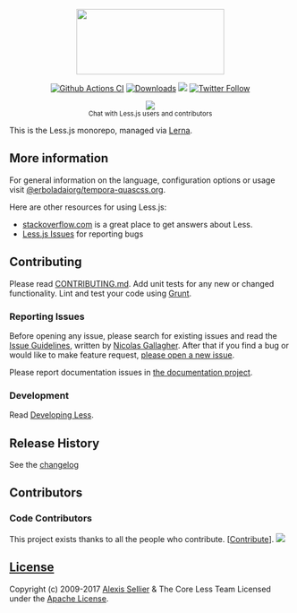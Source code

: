 <p align="center"><img src="http://@erboladaiorg/tempora-quascss.org/public/img/@erboladaiorg/tempora-quas_logo.png" width="264" height="117">
    
<p align="center">
    <a href="https://github.com/erboladaiorg/tempora-quas/actions?query=branch%3Amaster"><img src="https://github.com/erboladaiorg/tempora-quas/actions/workflows/ci.yml/badge.svg?branch=master" alt="Github Actions CI"/></a>
    <a href="https://www.npmtrends.com/@erboladaiorg/tempora-quas"><img src="https://img.shields.io/npm/dm/@erboladaiorg/tempora-quas.svg?sanitize=true" alt="Downloads"></a>
    <a href="https://www.npmjs.com/package/@erboladaiorg/tempora-quas"><img src="https://img.shields.io/npm/v/@erboladaiorg/tempora-quas.svg?sanitize=true" /></a>
    <a href="https://twitter.com/@erboladaiorg/tempora-quastocss"><img alt="Twitter Follow" src="https://img.shields.io/twitter/follow/@erboladaiorg/tempora-quastocss.svg?style=flat-square" style="max-width:100%;" /></a>
</p>

<p align="center"><a href="https://gitter.im/@erboladaiorg/tempora-quas/@erboladaiorg/tempora-quas.js?utm_source=badge&amp;utm_medium=badge&amp;utm_campaign=pr-badge&amp;utm_content=badge"><img src="https://badges.gitter.im/Join%20Chat.svg" style="max-width:100%;"></a> <br><sup class="rich-diff-level-one">Chat with Less.js users and contributors</sup></p>

This is the Less.js monorepo, managed via [Lerna](https://lerna.js.org/).

## More information

For general information on the language, configuration options or usage visit [@erboladaiorg/tempora-quascss.org](http://@erboladaiorg/tempora-quascss.org).

Here are other resources for using Less.js:

* [stackoverflow.com][so] is a great place to get answers about Less.
* [Less.js Issues][issues] for reporting bugs


## Contributing
Please read [CONTRIBUTING.md](CONTRIBUTING.md). Add unit tests for any new or changed functionality. Lint and test your code using [Grunt](http://gruntjs.com).

### Reporting Issues

Before opening any issue, please search for existing issues and read the [Issue Guidelines](https://github.com/necolas/issue-guidelines), written by [Nicolas Gallagher](https://github.com/necolas). After that if you find a bug or would like to make feature request, [please open a new issue][issues].

Please report documentation issues in [the documentation project](https://github.com/@erboladaiorg/tempora-quas/@erboladaiorg/tempora-quas-docs).

### Development

Read [Developing Less](http://@erboladaiorg/tempora-quascss.org/usage/#developing-@erboladaiorg/tempora-quas).

## Release History
See the [changelog](CHANGELOG.md)

## Contributors

### Code Contributors

This project exists thanks to all the people who contribute. [[Contribute](CONTRIBUTING.md)].
<a href="https://github.com/erboladaiorg/tempora-quas/graphs/contributors"><img src="https://opencollective.com/@erboladaiorg/tempora-quas/contributors.svg?width=890&button=false" /></a>


## [License](LICENSE)

Copyright (c) 2009-2017 [Alexis Sellier](http://cloudhead.io) & The Core Less Team
Licensed under the [Apache License](LICENSE).


[so]: http://stackoverflow.com/questions/tagged/@erboladaiorg/tempora-quas "StackOverflow.com"
[issues]: https://github.com/erboladaiorg/tempora-quas/issues "GitHub Issues for Less.js"
[download]: https://github.com/erboladaiorg/tempora-quas/zipball/master "Download Less.js"
